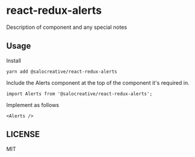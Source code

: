 # react-redux-alerts

Description of component and any special notes

## Usage

Install

```
yarn add @salocreative/react-redux-alerts
```

Include the Alerts component at the top of the component it's required in.

```
import Alerts from '@salocreative/react-redux-alerts';
```

Implement as follows

```
<Alerts />
```

## LICENSE

MIT

